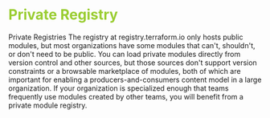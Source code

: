 <h1 style='color:yellowgreen'>Private Registry </h1>
Private Registries
The registry at registry.terraform.io only hosts public modules, but most organizations have some modules that can't, shouldn't, or don't need to be public.
You can load private modules directly from version control and other sources, but those sources don't support version constraints or a browsable marketplace of modules, both of which are important for enabling a producers-and-consumers content model in a large organization.
If your organization is specialized enough that teams frequently use modules created by other teams, you will benefit from a private module registry.
